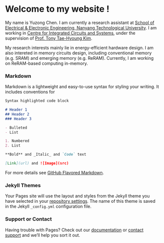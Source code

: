 # Welcome to my website !

My name is Yuzong Chen. I am currently a research assistant at [School of Electrical & Electronic Engineering, Nanyang Technological University](http://www.eee.ntu.edu.sg/Pages/default.aspx). I am working in [Centre for Integrated Circuits and Systems](http://www.eee.ntu.edu.sg/research/cics/Pages/Home.aspx), under the supervision of [Prof. Tony Tae-Hyoung Kim](https://sites.google.com/view/tonykim).

My research interests mainly lie in energy-efficient hardware design. I am also intereted in memory circuits design, including conventional memory (e.g. SRAM) and emerging memory (e.g. ReRAM). Currently, I am working on ReRAM-based computing in-memory.

### Markdown

Markdown is a lightweight and easy-to-use syntax for styling your writing. It includes conventions for

```markdown
Syntax highlighted code block

# Header 1
## Header 2
### Header 3

- Bulleted
- List

1. Numbered
2. List

**Bold** and _Italic_ and `Code` text

[Link](url) and ![Image](src)
```

For more details see [GitHub Flavored Markdown](https://guides.github.com/features/mastering-markdown/).

### Jekyll Themes

Your Pages site will use the layout and styles from the Jekyll theme you have selected in your [repository settings](https://github.com/xzz1996/xzz1996.github.io/settings). The name of this theme is saved in the Jekyll `_config.yml` configuration file.

### Support or Contact

Having trouble with Pages? Check out our [documentation](https://help.github.com/categories/github-pages-basics/) or [contact support](https://github.com/contact) and we’ll help you sort it out.
